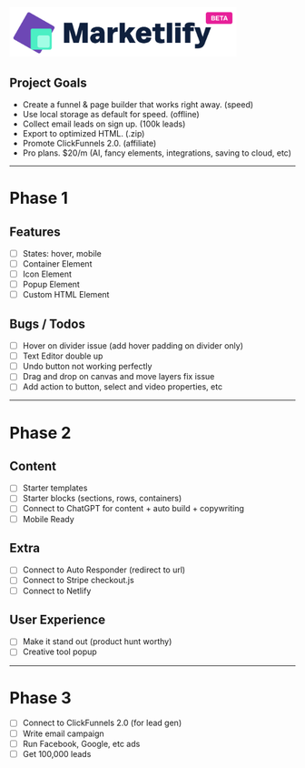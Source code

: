 <img src="/public/images/logo.png" width="400" />

## Project Goals

- Create a funnel & page builder that works right away. (speed)
- Use local storage as default for speed. (offline)
- Collect email leads on sign up. (100k leads)
- Export to optimized HTML. (.zip)
- Promote ClickFunnels 2.0. (affiliate)
- Pro plans. $20/m (AI, fancy elements, integrations, saving to cloud, etc)

---

# Phase 1

## Features

- [ ] States: hover, mobile
- [ ] Container Element
- [ ] Icon Element
- [ ] Popup Element
- [ ] Custom HTML Element

## Bugs / Todos

- [ ] Hover on divider issue (add hover padding on divider only)
- [ ] Text Editor double up
- [ ] Undo button not working perfectly
- [ ] Drag and drop on canvas and move layers fix issue
- [ ] Add action to button, select and video properties, etc

---

# Phase 2

## Content

- [ ] Starter templates
- [ ] Starter blocks (sections, rows, containers)
- [ ] Connect to ChatGPT for content + auto build + copywriting
- [ ] Mobile Ready

## Extra

- [ ] Connect to Auto Responder (redirect to url)
- [ ] Connect to Stripe checkout.js
- [ ] Connect to Netlify

## User Experience

- [ ] Make it stand out (product hunt worthy)
- [ ] Creative tool popup

---

# Phase 3

- [ ] Connect to ClickFunnels 2.0 (for lead gen)
- [ ] Write email campaign
- [ ] Run Facebook, Google, etc ads
- [ ] Get 100,000 leads
